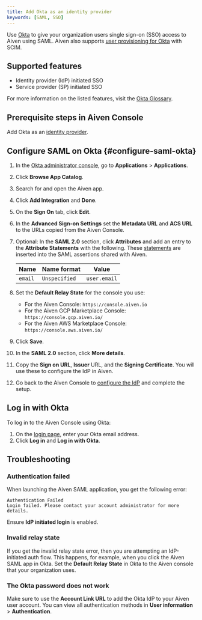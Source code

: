 ```yaml
---
title: Add Okta as an identity provider
keywords: [SAML, SSO]
---
```


Use [Okta](https://www.okta.com/) to give your organization users single sign-on (SSO) access to Aiven using SAML. Aiven also supports [user provisioning for Okta](/docs/platform/howto/okta-user-provisioning-with-scim) with SCIM.

## Supported features

* Identity provider (IdP) initiated SSO
* Service provider (SP) initiated SSO

For more information on the listed features, visit the
[Okta Glossary](https://help.okta.com/okta_help.htm?type=oie&id=ext_glossary).

## Prerequisite steps in Aiven Console

Add Okta as an
[identity provider](/docs/platform/howto/saml/add-identity-providers#add-idp-aiven-console).

## Configure SAML on Okta {#configure-saml-okta}

1.  In the [Okta administrator console](https://login.okta.com/), go to
    **Applications** > **Applications**.
1.  Click **Browse App Catalog**.
1.  Search for and open the Aiven app.
1.  Click **Add Integration** and **Done**.
1.  On the **Sign On** tab, click **Edit**.
1. In the **Advanced Sign-on Settings** set the **Metadata URL** and **ACS URL** to
   the URLs copied from the Aiven Console.
1. Optional: In the **SAML 2.0** section, click **Attributes** and add an entry to the
   **Attribute Statements** with the following. These
    [statements](https://help.okta.com/en-us/content/topics/apps/define-attribute-statements.htm)
    are inserted into the SAML assertions shared with Aiven.

    | **Name** | **Name format** |  **Value**   |
    | -------- | --------------- | ------------ |
    | `email`  | `Unspecified`   | `user.email` |

1. Set the **Default Relay State** for the console you use:
   - For the Aiven Console: `https://console.aiven.io`
   - For the Aiven GCP Marketplace Console: `https://console.gcp.aiven.io/`
   - For the Aiven AWS Marketplace Console: `https://console.aws.aiven.io/`
1. Click **Save**.
1. In the **SAML 2.0** section, click **More details**.
1. Copy the **Sign on URL**, **Issuer** URL, and the **Signing Certificate**.
   You will use these to configure the IdP in Aiven.
1. Go back to the Aiven Console to
[configure the IdP](/docs/platform/howto/saml/add-identity-providers#configure-idp-aiven-console)
and complete the setup.

## Log in with Okta

To log in to the Aiven Console using Okta:

1. On the [login page](https://console.aiven.io/login),
   enter your Okta email address.
1. Click **Log in** and **Log in with Okta**.

## Troubleshooting

### Authentication failed

When launching the Aiven SAML application, you get the following error:

```text
Authentication Failed
Login failed. Please contact your account administrator for more details.
```

Ensure **IdP initiated login** is enabled.

### Invalid relay state

If you get the invalid relay state error, then you are attempting an
IdP-initiated auth flow. This happens, for example, when you click the
Aiven SAML app in Okta. Set the **Default Relay State** in Okta to the
Aiven console that your organization uses.

### The Okta password does not work

Make sure to use the **Account Link URL** to add the Okta IdP to your
Aiven user account. You can view all authentication methods in
**User information** > **Authentication**.
